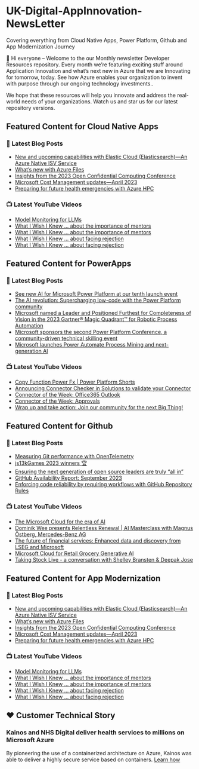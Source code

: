 # UK-Digital-AppInnovation-NewsLetter

Covering everything from Cloud Native Apps, Power Platform, Github and App Modernization Journey

👋 Hi everyone – Welcome to the our Monthly newsletter Developer Resources repository. Every month we’re featuring exciting stuff around Application Innovation and what’s next new in Azure that we are Innovating for tomorrow, today. See how Azure enables your organization to invent with purpose through our ongoing technology investments..


We hope that these resources will help you innovate and address the real-world needs of your organizations. Watch us and star us for our latest repository versions.

## Featured Content for Cloud Native Apps


### 📝 Latest Blog Posts

    
<!-- BLOGCNA:START -->
- [New and upcoming capabilities with Elastic Cloud (Elasticsearch)—An Azure Native ISV Service](https://azure.microsoft.com/blog/new-and-upcoming-capabilities-with-elastic-cloud-elasticsearch-an-azure-native-isv-service/)
- [What’s new with Azure Files](https://azure.microsoft.com/blog/what-s-new-with-azure-files/)
- [Insights from the 2023 Open Confidential Computing Conference](https://azure.microsoft.com/blog/insights-from-the-2023-open-confidential-computing-conference/)
- [Microsoft Cost Management updates—April 2023](https://azure.microsoft.com/blog/microsoft-cost-management-updates-april-2023/)
- [Preparing for future health emergencies with Azure HPC ](https://azure.microsoft.com/blog/preparing-for-future-health-emergencies-with-azure-hpc/)
<!-- BLOGCNA:END -->

### 📺 Latest YouTube Videos

 
<!-- YOUTUBECNA:START -->
- [Model Monitoring for LLMs](https://www.youtube.com/watch?v=JBWYnOWmvQo)
- [What I Wish I Knew ... about the importance of mentors](https://www.youtube.com/watch?v=fLX7a5QAPJE)
- [What I Wish I Knew ... about the importance of mentors](https://www.youtube.com/watch?v=NmzFLpL7zmY)
- [What I Wish I Knew ... about facing rejection](https://www.youtube.com/watch?v=FDgl8Xygg9s)
- [What I Wish I Knew ... about facing rejection](https://www.youtube.com/watch?v=9TDcUF_ruYs)
<!-- YOUTUBECNA:END -->

##  Featured Content for PowerApps
### 📝 Latest Blog Posts
<!-- BLOGPOWER:START -->
- [See new AI for Microsoft Power Platform at our tenth launch event](https://cloudblogs.microsoft.com/powerplatform/2023/10/04/see-new-ai-for-microsoft-power-platform-at-our-tenth-launch-event/)
- [The AI revolution: Supercharging low-code with the Power Platform community](https://cloudblogs.microsoft.com/powerplatform/2023/10/03/the-ai-revolution-supercharging-low-code-with-the-power-platform-community/)
- [Microsoft named a Leader and Positioned Furthest for Completeness of Vision in the 2023 Gartner® Magic Quadrant™ for Robotic Process Automation](https://powerautomate.microsoft.com/en-us/blog/microsoft-named-a-leader-and-positioned-furthest-for-completeness-of-vision-in-the-2023-gartner-magic-quadrant-for-robotic-process-automation/)
- [Microsoft sponsors the second Power Platform Conference, a community-driven technical skilling event](https://cloudblogs.microsoft.com/powerplatform/2023/07/25/microsoft-sponsors-the-second-power-platform-conference-a-community-driven-technical-skilling-event/)
- [Microsoft launches Power Automate Process Mining and next-generation AI](https://cloudblogs.microsoft.com/powerplatform/2023/07/18/microsoft-launches-power-automate-process-mining-and-next-generation-ai/)
<!-- BLOGPOWER:END -->
 ### 📺 Latest YouTube Videos
    
<!-- YOUTUBEPOWER:START -->
- [Copy Function Power Fx | Power Platform Shorts](https://www.youtube.com/watch?v=Jr_Kr0WhaPM)
- [Announcing Connector Checker in Solutions to validate your Connector](https://www.youtube.com/watch?v=x7lWIItnDSQ)
- [Connector of the Week: Office365 Outlook](https://www.youtube.com/watch?v=n8Km2pQc_04)
- [Connector of the Week: Approvals](https://www.youtube.com/watch?v=6vJ-KuPAR8s)
- [Wrap up and take action: Join our community for the next Big Thing!](https://www.youtube.com/watch?v=x44dWCgqJQ4)
<!-- YOUTUBEPOWER:END -->

##  Featured Content for Github
### 📝 Latest Blog Posts
<!-- BLOGGITHUB:START -->
- [Measuring Git performance with OpenTelemetry](https://github.blog/2023-10-16-measuring-git-performance-with-opentelemetry/)
- [js13kGames 2023 winners 🏆](https://github.blog/2023-10-13-js13k-2023-winners/)
- [Ensuring the next generation of open source leaders are truly &#8220;all in&#8221;](https://github.blog/2023-10-12-ensuring-the-next-generation-of-open-source-leaders-are-truly-all-in/)
- [GitHub Availability Report: September 2023](https://github.blog/2023-10-11-github-availability-report-september-2023/)
- [Enforcing code reliability by requiring workflows with GitHub Repository Rules](https://github.blog/2023-10-11-enforcing-code-reliability-by-requiring-workflows-with-github-repository-rules/)
<!-- BLOGGITHUB:END -->
### 📺 Latest YouTube Videos
<!-- YOUTUBEGITHUB:START -->
- [The Microsoft Cloud for the era of AI](https://www.youtube.com/watch?v=3MNCpBEjtPs)
- [Dominik Wee presents Relentless Renewal | AI Masterclass with Magnus Östberg, Mercedes-Benz AG](https://www.youtube.com/watch?v=G2L6xqDE-jU)
- [The future of financial services: Enhanced data and discovery from LSEG and Microsoft](https://www.youtube.com/watch?v=TM4ehzYyRPw)
- [Microsoft Cloud for Retail Grocery Generative AI](https://www.youtube.com/watch?v=f9V87NftLBA)
- [Taking Stock Live - a conversation with Shelley Bransten &amp; Deepak Jose](https://www.youtube.com/watch?v=-0oQVTXLa6o)
<!-- YOUTUBEGITHUB:END -->
##  Featured Content for App Modernization
### 📝 Latest Blog Posts
<!-- BLOGAPPMOD:START -->
- [New and upcoming capabilities with Elastic Cloud (Elasticsearch)—An Azure Native ISV Service](https://azure.microsoft.com/blog/new-and-upcoming-capabilities-with-elastic-cloud-elasticsearch-an-azure-native-isv-service/)
- [What’s new with Azure Files](https://azure.microsoft.com/blog/what-s-new-with-azure-files/)
- [Insights from the 2023 Open Confidential Computing Conference](https://azure.microsoft.com/blog/insights-from-the-2023-open-confidential-computing-conference/)
- [Microsoft Cost Management updates—April 2023](https://azure.microsoft.com/blog/microsoft-cost-management-updates-april-2023/)
- [Preparing for future health emergencies with Azure HPC ](https://azure.microsoft.com/blog/preparing-for-future-health-emergencies-with-azure-hpc/)
<!-- BLOGAPPMOD:END -->
### 📺 Latest YouTube Videos
<!-- YOUTUBEAPPMOD:START -->
- [Model Monitoring for LLMs](https://www.youtube.com/watch?v=JBWYnOWmvQo)
- [What I Wish I Knew ... about the importance of mentors](https://www.youtube.com/watch?v=fLX7a5QAPJE)
- [What I Wish I Knew ... about the importance of mentors](https://www.youtube.com/watch?v=NmzFLpL7zmY)
- [What I Wish I Knew ... about facing rejection](https://www.youtube.com/watch?v=FDgl8Xygg9s)
- [What I Wish I Knew ... about facing rejection](https://www.youtube.com/watch?v=9TDcUF_ruYs)
<!-- YOUTUBEAPPMOD:END -->


## ♥️ Customer Technical Story 

### Kainos and NHS Digital deliver health services to millions on Microsoft Azure

By pioneering the use of a containerized architecture on Azure, Kainos was able to deliver a highly secure service based on containers. [Learn how](https://customers.microsoft.com/en-us/story/1368348549535774520-kainos-and-nhs-digital-deliver-health-services-to-millions-on-microsoft-azure)

